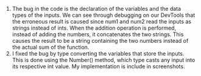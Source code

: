 1) The bug in the code is the declaration of the variables and the data types of the inputs. We can see through debugging on our DevTools that the erroneous result is caused since num1 and num2 read the inputs as strings instead of ints. When the addition operation is performed, instead of adding the numbers, it concatenates the two strings. This causes the result to be a string containing the two numbers instead of the actual sum of the function. 
2) I fixed the bug by type converting the variables that store the inputs. This is done using the Number() method, which type casts any input into its respective int value. My implementation is include in screenshots.
